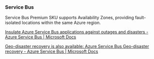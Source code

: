 ### Service Bus

Service Bus Premium SKU supports Availability Zones, providing fault-isolated locations within the same Azure region.

[Insulate Azure Service Bus applications against outages and disasters - Azure Service Bus | Microsoft Docs](https://learn.microsoft.com/en-us/azure/service-bus-messaging/service-bus-outages-disasters)

[Geo-disaster recovery is also available: Azure Service Bus Geo-disaster recovery - Azure Service Bus | Microsoft Docs](https://learn.microsoft.com/en-us/azure/service-bus-messaging/service-bus-geo-dr)